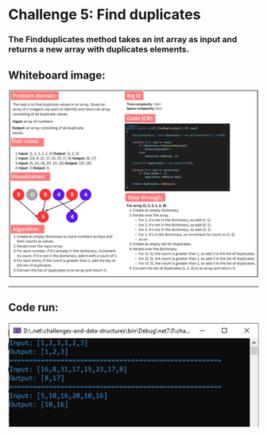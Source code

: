 # Challenge 5: Find duplicates

### The Findduplicates method takes an int array as input and returns a new array with duplicates elements.

## Whiteboard image:
![Find duplicates](duplicate-values.png)

---

## Code run:
![Code run](output.PNG)